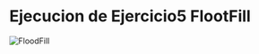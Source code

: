 # Ejecucion de Ejercicio5 FlootFill

![FloodFill](https://github.com/AngelNava1029/ESTRUCTURAS-DE-DATOS-APLICADAS-/assets/122839982/274addb7-3c19-43c4-8f50-f706f03de679)

